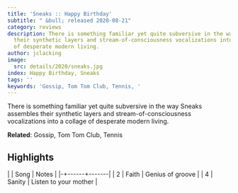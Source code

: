 ```yaml
---
title: 'Sneaks :: Happy Birthday'
subtitle: " &bull; released 2020-08-21"
category: reviews
description: There is something familiar yet quite subversive in the way Sneaks assembles
  their synthetic layers and stream-of-consciousness vocalizations into a collage
  of desperate modern living.
author: jclacking
image:
  src: details/2020/sneaks.jpg
index: Happy Birthday, Sneaks
tags: ''
keywords: 'Gossip, Tom Tom Club, Tennis, '
---
```

There is something familiar yet quite subversive in the way Sneaks assembles their synthetic layers and stream-of-consciousness vocalizations into a collage of desperate modern living.<!--more-->

**Related**: Gossip, Tom Tom Club, Tennis

## Highlights

| | Song | Notes |
|-+------+-------|
| 2 | Faith | Genius of groove |
| 4 | Sanity | Listen to your mother |

